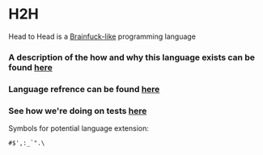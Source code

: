 # H2H
Head to Head is a [Brainfuck-like](https://en.wikipedia.org/wiki/Brainfuck) programming language

### A description of the how and why this language exists can be found [here](./docs/ethos.md)

### Language refrence can be found [here](./docs/lang_spec.md)

### See how we're doing on tests [here](./docs/tests.md)

Symbols for potential language extension:
```
#$',:_`".\
```